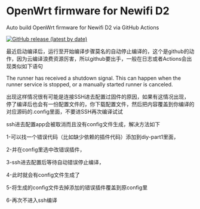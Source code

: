 # OpenWrt firmware for Newifi D2

Auto build OpenWrt firmware for Newifi D2 via GitHub Actions

[![GitHub release (latest by date)](https://img.shields.io/github/v/release/Thanf-code/Autobuild-Newifi_D2?style=for-the-badge&label=Download)](https://github.com/Thanf-code/Autobuild-Newifi_D2/releases/latest)


最近启动编译后，运行至开始编译步骤莫名的自动停止编译的，这个是github的动作，因为云编译浪费资源厉害，所以github要出手，一般在日志或者Actions会出现类似如下语句

The runner has received a shutdown signal. This can happen when the runner service is stopped, or a manually started runner is canceled.

出现这样情况很有可能是连接SSH进去配置过固件的原因，如果有这情况出现，停了编译后也会有一份配置文件的，你下载配置文件，然后把内容覆盖到你编译的对应源码的.config里面，不要进SSH再次编译试试


ssh进去配置app会被取消而且没有config文件生成，解决方法如下

1-可以找一个错误代码（比如缺少依赖的插件代码）添加到diy-part1里面，

2-并在config里选中改错误插件，

3-ssh进去配置后等待自动错误停止编译，

4-此时就会有config文件生成了

5-将生成的config文件去掉添加的错误插件覆盖到原config里

6-再次不进入ssh编译
